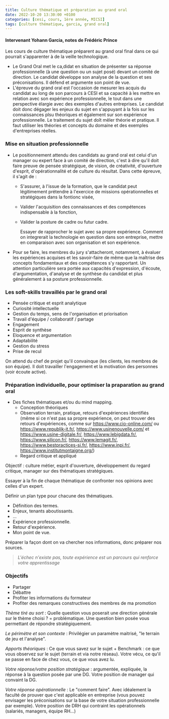 ```yaml
---
title: Culture thématique et préparation au grand oral
date: 2022-10-20 13:30:00 +0100
categories: [cesi, cours, 1ère année, MICSI]
tags: [culture thématique, garcia, grand oral]
---
```


#### Intervenant Yohann Garcia, notes de Frédéric Prince

Les cours de culture thématique préparent au grand oral final dans ce qui pourrait s'apparenter à de la veille technologique.

- Le Grand Oral met le ca,didat en situation de présenter sa réponse professionnelle (à une question ou un sujet posé) devant un comité de direction. Le candidat développe son analyse de la question et ses préconisations. Il défend et argumente son point de vue.
- L'épreuve du grand oral est l'occasion de mesurer les acquis du candidat au long de son parcours à CESI et sa capacité à les mettre en relation avec son expérience professionnelle, le tout dans une perspective élargie avec des exemples d'autres entreprises. Le candidat doit donc dégager les enjeux du sujet en s'appuyant à la fois sur les connaissances plsu théoriques et également sur son expérience professionnelle. Le traitement du sujet doît mêler théorie et pratique. Il faut utiliser les théories et concepts du domaine et des exemples d'entreprises réelles.

### Mise en situation professionnelle

- Le positionnement attendu des candidats au grand oral est celui d'un manager ou expert face à un comité de direction, c'est à dire qu'il doit faire preuve de pensée stratégique, de vision, de créativité, d'ouverture d'esprit, d'opérationnalité et de culture du résultat.
Dans cette épreuve, il s'agit de :
  - S'assurer, à l'issue de la formation, que le candidat peut légitimement prétendre à l'exercice de missions opérationnelles et stratégiques dans la fontionc visée,
  - Valider l'acquisition des connaissances et des compétences indispensable à la fonction,
  - Valider la posture de cadre ou futur cadre.

    Essayer de rapprocher le sujet avec sa propre expérience. Comment on integrerait la technologie en question dans son entreprise, mettre en comparaison avec son organisation et son expérience.

- Pour se faire, les membres du jury s'attacheront, notamment, à évaluer les expériences acquises et les savoir-faire de même que la maîtrise des concepts fondamentaux et des compétences s'y rapportant.
Un attention particulière sera portée aux capacités d'expression, d'écoute, d'argumentation, d'analyse et de synthèse du candidat et plus généralement à sa posture professionnelle.

### Les soft-skills travaillés par le grand oral
- Pensée critique et esprit analytique
- Curiosité intellectuelle
- Gestion du temps, sens de l'organisation et priorisation
- Travail d'équipe / collaboratif / partage
- Engagement
- Esprit de synthèse
- Eloquence et argumentation
- Adaptabilité
- Gestion du stress
- Prise de recul

On attend du chef de projet qu'il convainque (les clients, les membres de son équipe). Il doit travailler l'engagement et la motivation des personnes (voir écoute active).

### Préparation individuelle, pour optimiser la praparation au grand oral
- Des fiches thématiques et/ou du mind mapping.
  - Conception théoriques
  - Observation terrain, pratique, retours d'expériences identifiés (même si ce n'est pas sa propre expérience, on peut trouver des retours d'expériences, comme sur https://www.cio-online.com/ ou https://www.republik-it.fr/, https://www.usinenouvelle.com/ et https://www.usine-digitale.fr/, https://www.lebigdata.fr/, https://www.silicon.fr/, https://www.lemagit.fr/, https://www.bestpractices-si.fr/, https://www.inpi.fr/, https://www.institutmontaigne.org/)
  - Regard critique et appliqué

Objectif : culture métier, esprit d'ouverture, développement du regard critique, manager sur des thématiques stratégiques.

Essayer à la fin de chaque thématique de confronter nos opinions avec celles d'un expert.

Définir un plan type pour chacune des thématiques.
- Définition des termes.
- Enjeux, tenants aboutissants.
- ...
- Expérience professionnelle.
- Retour d'expérience.
- Mon point de vue.

Préparer la façon dont on va chercher nos informations, donc préparer nos sources.

>*L'échec n'existe pas, toute expérience est un parcours qui renforce votre apprentissage*

### Objectifs
- Partager
- Débattre
- Profiter les informations du formateur
- Profiter des remarques constructives des membres de ma promotion

*Thème tiré au sort* :
Quelle question vous poserait une direction générale sur le thème choisi ? = problématique. Une question bien posée vous permettant de répondre stratégiquement.

*Le périmètre et son contexte* :
Privilégier un paramètre maitrisé, "le terrain de jeu et l'analyse".

*Apports théoriques* :
Ce que vous savez sur le sujet + Benchmark : ce que vous observez sur le sujet (terrain et via notre réseau). Votre vécu, ce qu'il se passe en face de chez vous, ce que vous avez lu.

*Votre réponse/votre position stratégique* : argumentée, expliquée, la réponse à la question posée par une DG. Votre position de manager qui convaint la DG.

*Votre réponse opérationnelle* : Le "comment faire". Avec idéalement la faculté de prouver que c'est applicable en entreprise (vous pouvez envisager les préconisations sur la base de votre situation professionnelle par exemple). Votre position de DRH qui contraint les opérationnels (salariés, managers, équipe RH...)



